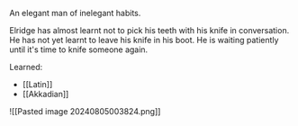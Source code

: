 An elegant man of inelegant habits.

Elridge has almost learnt not to pick his teeth with his knife in conversation. He has not yet learnt to leave his knife in his boot. He is waiting patiently until it's time to knife someone again. 

Learned:
- [[Latin]]
- [[Akkadian]]

![[Pasted image 20240805003824.png]]